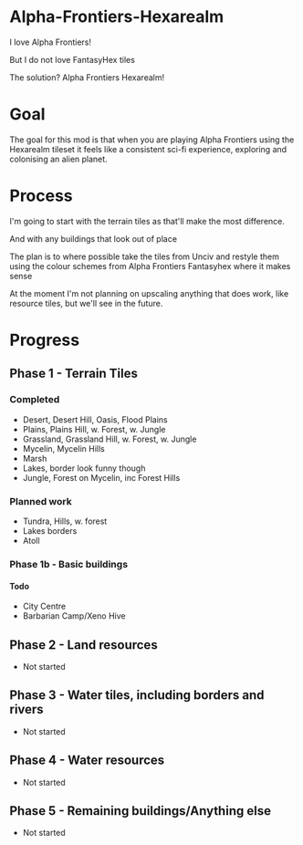 # Alpha-Frontiers-Hexarealm

I love Alpha Frontiers!

But I do not love FantasyHex tiles

The solution? Alpha Frontiers Hexarealm!

# Goal
The goal for this mod is that when you are playing Alpha Frontiers using the Hexarealm tileset it feels like a consistent sci-fi experience, exploring and colonising an alien planet.

# Process
I'm going to start with the terrain tiles as that'll make the most difference. 

And with any buildings that look out of place

The plan is to where possible take the tiles from Unciv and restyle them using the colour schemes from Alpha Frontiers Fantasyhex where it makes sense

At the moment I'm not planning on upscaling anything that does work, like resource tiles, but we'll see in the future.

# Progress 
## Phase 1 - Terrain Tiles
### Completed
- Desert, Desert Hill, Oasis, Flood Plains
- Plains, Plains Hill, w. Forest, w. Jungle
- Grassland, Grassland Hill, w. Forest, w. Jungle
- Mycelin, Mycelin Hills
- Marsh
- Lakes, border look funny though
- Jungle, Forest on Mycelin, inc Forest Hills

### Planned work

- Tundra, Hills, w. forest
- Lakes borders
- Atoll

### Phase 1b - Basic buildings
#### Todo
- City Centre
- Barbarian Camp/Xeno Hive 

## Phase 2 - Land resources
- Not started

## Phase 3 - Water tiles, including borders and rivers
- Not started

## Phase 4 - Water resources
- Not started

## Phase 5 - Remaining buildings/Anything else
- Not started
